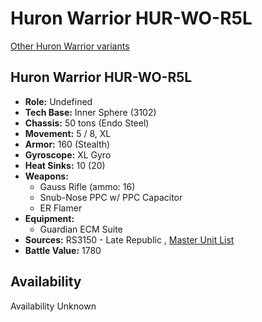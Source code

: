 # Huron Warrior HUR-WO-R5L 

[Other Huron Warrior variants](../huron_warrior.md) 

## Huron Warrior HUR-WO-R5L 

- **Role:** Undefined 
- **Tech Base:** Inner Sphere (3102) 
- **Chassis:** 50 tons (Endo Steel) 
- **Movement:** 5 / 8, XL 
- **Armor:** 160 (Stealth) 
- **Gyroscope:** XL Gyro 
- **Heat Sinks:** 10 (20) 
- **Weapons:** 
  - Gauss Rifle (ammo: 16) 
  - Snub-Nose PPC w/ PPC Capacitor 
  - ER Flamer 
- **Equipment:** 
  - Guardian ECM Suite 
- **Sources:** RS3150 - Late Republic , [Master Unit List](http://masterunitlist.info/Unit/Details/7994) 
- **Battle Value:** 1780 

## Availability 

Availability Unknown 

